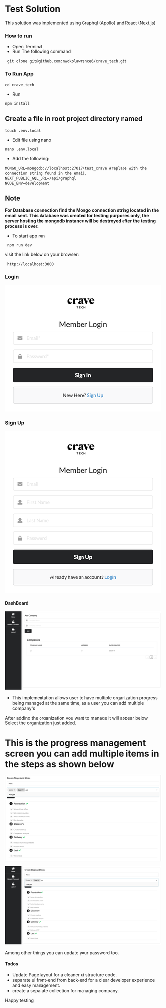 # Test Solution 

This solution was implemented using Graphql (Apollo) and React (Next.js)

###  How to run

* Open Terminal
* Run The following command
```
 git clone git@github.com:nwokolawrence6/crave_tech.git
```

### To Run App
```shell
cd crave_tech
```
* Run
```npm 
npm install
```

## Create a file in root project directory named

```shell
touch .env.local
```
* Edit file using nano
```shell
nano .env.local 
```
* Add the following:

```dotenv
MONGO_URL=mongodb://localhost:27017/test_crave #replace with the connection string found in the email.
NEXT_PUBLIC_GQL_URL=/api/graphql
NODE_ENV=development
```

## Note

**For Database connection find the Mongo connection string located in the email sent.
This database was created for testing purposes only, the server hosting the mongodb instance will be destroyed after the testing process is over.**

* To start app run
```npm
 npm run dev
```

visit the link below on your browser:
```http request
 http://localhost:3000
```

### Login 

![img.png](img.png)


### Sign Up

![img_1.png](img_1.png)

#### DashBoard

![img_2.png](img_2.png)

* This implementation allows user to have multiple organization progress being managed at the same time, as a user you can add multiple company's

After adding the organization you want to manage it will appear below
Select the organization just added.


# This is the progress management screen you can add multiple items in the steps as shown below

![img_3.png](img_3.png)



![img_4.png](img_4.png)


Among other things you can update your password too.

#### Todos 
- Update Page layout for a cleaner ui structure code.
- separate ui front-end from back-end for a clear developer experience and easy management.
- create a separate collection for managing company.

Happy testing
